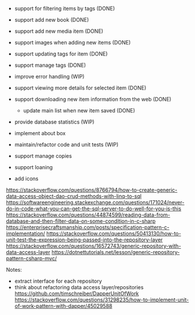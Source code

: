 - support for filtering items by tags (DONE)
- support add new book (DONE)
- support add new media item (DONE)
- support images when adding new items (DONE)
- support updating tags for item (DONE)
- support manage tags (DONE)
- improve error handling (WIP)
- support viewing more details for selected item (DONE)
- support downloading new item information from the web (DONE)
    - update main list when new item saved (DONE)
- provide database statistics (WIP)
- implement about box

- maintain/refactor code and unit tests (WIP)
- support manage copies
- support loaning
- add icons

https://stackoverflow.com/questions/8766794/how-to-create-generic-data-access-object-dao-crud-methods-with-linq-to-sql
https://softwareengineering.stackexchange.com/questions/171024/never-do-in-code-what-you-can-get-the-sql-server-to-do-well-for-you-is-this
https://stackoverflow.com/questions/44874599/reading-data-from-database-and-then-filter-data-on-some-condition-in-c-sharp
https://enterprisecraftsmanship.com/posts/specification-pattern-c-implementation/
https://stackoverflow.com/questions/50413130/how-to-unit-test-the-expression-being-passed-into-the-repository-layer
https://stackoverflow.com/questions/16572743/generic-repository-with-data-access-layer
https://dotnettutorials.net/lesson/generic-repository-pattern-csharp-mvc/

Notes:
- extract interface for each repository
- think about refactoring data access layer/repositories
https://github.com/timschreiber/DapperUnitOfWork
https://stackoverflow.com/questions/31298235/how-to-implement-unit-of-work-pattern-with-dapper/45029588